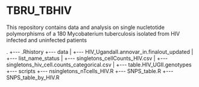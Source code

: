 # TBRU_TBHIV
This repository contains data and analysis on single nucletotide polymorphisms of a 180 Mycobaterium tuberculosis isolated from HIV infected and uninfected patients 

.
+--- .Rhistory
+--- data
|   +--- HIV_UgandaII.annovar_in.finalout_updated
|   +--- list_name_status
|   +--- singletons_cellCounts_HIV.csv
|   +--- singletons_hiv_cell.counts_categorical.csv
|   +--- table.HIV_UGII.genotypes
+--- scripts
+--- nsingletons_nTcells_HIV.R
+--- SNPS_table.R
+--- SNPS_table_by_HIV.R
                          

